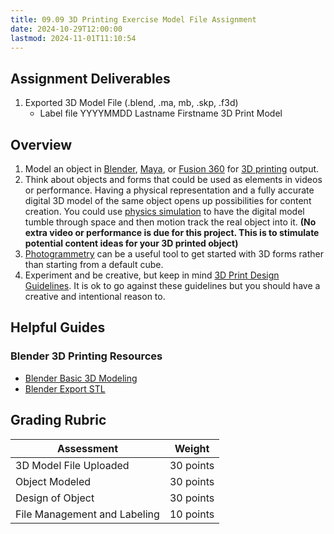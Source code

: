 ```yaml
---
title: 09.09 3D Printing Exercise Model File Assignment
date: 2024-10-29T12:00:00
lastmod: 2024-11-01T11:10:54
---
```


## Assignment Deliverables

1. Exported 3D Model File (.blend, .ma, mb, .skp, .f3d)
   - Label file YYYYMMDD Lastname Firstname 3D Print Model

## Overview

1. Model an object in [Blender](../../../../3d-modeling/blender/blender.md), [Maya](../../../../3d-modeling/maya/maya.md), or [Fusion 360](../../../../3d-modeling/fusion-360/fusion-360.md) for [3D printing](./09-01-3d-printing.md) output.
2. Think about objects and forms that could be used as elements in videos or performance. Having a physical representation and a fully accurate digital 3D model of the same object opens up possibilities for content creation. You could use [physics simulation](../../../../3d-modeling/blender/rigid-body-physics-quick-start-tutorial-blender.md) to have the digital model tumble through space and then motion track the real object into it. **(No extra video or performance is due for this project. This is to stimulate potential content ideas for your 3D printed object)**
3. [Photogrammetry](../../../../3d-modeling/photogrammetry.md) can be a useful tool to get started with 3D forms rather than starting from a default cube.
4. Experiment and be creative, but keep in mind [3D Print Design Guidelines](./09-03-3d-print-design-guidelines.md). It is ok to go against these guidelines but you should have a creative and intentional reason to.

## Helpful Guides

### Blender 3D Printing Resources

- [Blender Basic 3D Modeling](../../../../3d-modeling/blender/3d-modeling-basics-blender.md)
- [Blender Export STL](../../../../digital-fabrication/3d-printing/export-stl-blender.md)

## Grading Rubric

<div class="responsive-table-markdown">

| Assessment                   | Weight    |
| ---------------------------- | --------- |
| 3D Model File Uploaded       | 30 points |
| Object Modeled               | 30 points |
| Design of Object             | 30 points |
| File Management and Labeling | 10 points |

</div>
